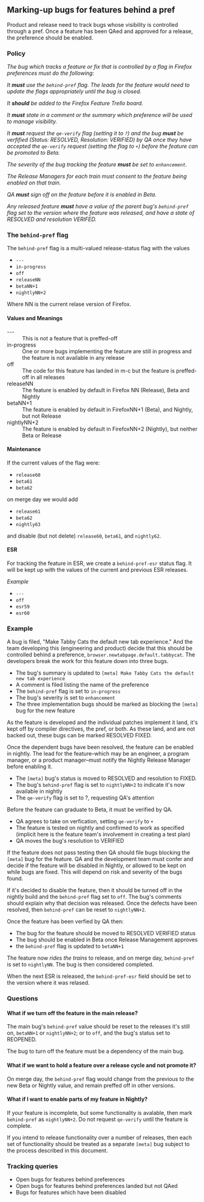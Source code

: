 ## Marking-up bugs for features behind a pref

Product and release need to track bugs whose visibility is controlled through a pref. Once a feature has been QAed and approved for a release, the preference should be enabled. 

### Policy

_The bug which tracks a feature or fix that is controlled by a flag in Firefox preferences must do the following:_

_It **must** use the `behind-pref` flag. The leads for the feature would need to update the flags appropriately until the bug is closed._

_It **should** be added to the Firefox Feature Trello board._

_It **must** state in a comment or the summary which preference will be used to manage visibility._

_It **must** request the `qe-verify` flag (setting it to `?`) and the bug **must** be verfified (Status: RESOLVED, Resolution: VERIFIED) by QA once they have accepted the `qe-verify` request (setting the flag to `+`) before the feature can be promoted to Beta._

_The severity of the bug tracking the feature **must** be set to `enhancement`._

_The Release Managers for each train must consent to the feature being enabled on that train._

_QA **must** sign off on the feature before it is enabled in Beta._

_Any released feature **must** have a value of the parent bug's `behind-pref` flag set to the version where the feature was released, and have a state of RESOLVED and resolution VERIFED._

### The `behind-pref` flag

The `behind-pref` flag is a multi-valued release-status flag with the values

- `---`
- `in-progress`
- `off`
- `releaseNN`
- `betaNN+1`
- `nightlyNN+2`

Where NN is the current relase version of Firefox. 

#### Values and Meanings

<dl>
  <dt>---</dt>
  <dd>This is not a feature that is preffed-off</dd>
  <dt>in-progress</dt>
  <dd>One or more bugs implementing the feature are still in progress and the feature is not available in any release</dd>
  <dt>off</dt>
  <dd>The code for this feature has landed in m-c but the feature is preffed-off in all releases</dd>
  <dt>releaseNN</dt>
  <dd>The feature is enabled by default in Firefox NN (Release), Beta and Nightly</dd>
  <dt>betaNN+1</dt>
  <dd>The feature is enabled by default in FirefoxNN+1 (Beta), and Nightly, but not Release</dd>
  <dt>nightlyNN+2</dt>
  <dd>The feature is enabled by default in FirefoxNN+2 (Nightly), but neither Beta or Release</dd>
</dl>

#### Maintenance 

If the current values of the flag were:

- `release60`
- `beta61`
- `beta62`

on merge day we would add

- `release61`
- `beta62`
- `nightly63`

and disable (but not delete) `release60`, `beta61`, and `nightly62`.

#### ESR

For tracking the feature in ESR, we create a `behind-pref-esr` status flag. It will be kept up with the values of the current and previous ESR releases. 

_Example_

- `---`
- `off`
- `esr59`
- `esr60`

### Example

A bug is filed, "Make Tabby Cats the default new tab experience." And the team developing this (engineering and product) decide that this should be controlled behind a preference, `browser.newtabpage.default.tabbycat`. The developers break the work for this feature down into three bugs.

- The bug's summary is updated to `[meta] Make Tabby Cats the default new tab experience`
- A comment is filed listing the name of the preference
- The `behind-pref` flag is set to `in-progress`
- The bug's severity is set to `enhancement`
- The three implementation bugs should be marked as blocking the `[meta]` bug for the new feature

As the feature is developed and the individual patches implement it land, it's kept off by compiler directives, the pref, or both. As these land, and are not backed out, these bugs can be marked RESOLVED FIXED.

Once the dependent bugs have been resolved, the feature can be enabled in nightly. The lead for the feature–which may be an engineer, a program manager, or a product manager–must notify the Nightly Release Manager before enabling it.

- The `[meta]` bug's status is moved to RESOLVED and resolution to FIXED.
- The bug's `behind-pref` flag is set to `nightlyNN+2` to indicate it's now available in nightly
- The `qe-verify` flag is set to ?, requesting QA's attention

Before the feature can graduate to Beta, it must be verified by QA. 

- QA agrees to take on verfication, setting `qe-verify` to `+`
- The feature is tested on nightly and confirmed to work as specified (implicit here is the feature team's involvement in creating a test plan)
- QA moves the bug's resolution to VERIFIED

If the feature does not pass testing then QA should file bugs blocking the `[meta]` bug for the feature. QA and the development team must confer and decide if the feature will be disabled in Nightly, or allowed to be kept on while bugs are fixed. This will depend on risk and severity of the bugs found. 

If it's decided to disable the feature, then it should be turned off in the nightly build and the `behind-pref` flag set to `off`. The bug's comments should explain why that decision was released. Once the defects have been resolved, then `behind-pref` can be reset to `nightlyNN+2`.

Once the feature has been verfied by QA then:

- The bug for the feature should be moved to RESOLVED VERIFIED status
- The bug should be enabled in Beta once Release Management approves
- the `behind-pref` flag is updated to `betaNN+1` 

The feature now *rides the trains* to release, and on merge day, `behind-pref` is set to `nightlyNN`. The bug is then considered completed. 

When the next ESR is released, the `behind-pref-esr` field should be set to the version where it was relased. 

### Questions 

#### What if we turn off the feature in the main release?

The main bug's `behind-pref` value should be reset to the releases it's still on, `betaNN+1` or `nightlyNN+2`; or to `off`, and the bug's status set to REOPENED.

The bug to turn off the feature must be a dependency of the main bug.

#### What if we want to hold a feature over a release cycle and not promote it?

On merge day, the `behind-pref` flag would change from the previous to the new Beta or Nightly value, and remain preffed off in other versions.

#### What if I want to enable parts of my feature in Nightly?

If your feature is incomplete, but some functionality is avalable, then mark `behind-pref` as `nightlyNN+2`. Do not request `qe-verify` until the feature is complete.

If you intend to release functionality over a number of releases, then each set of functionality should be treated as a separate `[meta]` bug subject to the process described in this document.

### Tracking queries

- Open bugs for features behind preferences
- Open bugs for features behind preferences landed but not QAed
- Bugs for features which have been disabled 
